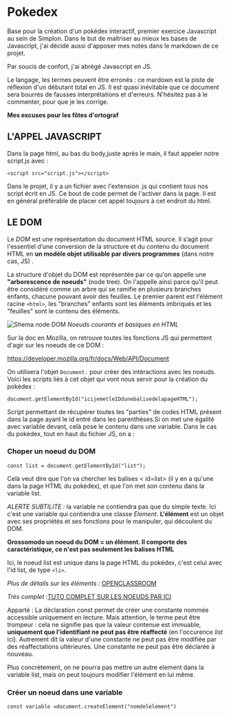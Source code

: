# Pokedex

Base pour la création d'un pokédex interactif, premier exercice Javascript au sein de Simplon.
Dans le but de maîtriser au mieux les bases de Javascript, j'ai décidé aussi d'apposer mes notes dans le markdown de ce projet.

Par soucis de confort, j'ai abrégé Javascript en JS.

Le langage, les termes peuvent être erronés : ce mardown est la piste de réflexion d'un débutant total en JS. Il est quasi inévitable que ce document sera bourrés de fausses interprétations et d'erreurs. N'hésitez pas à le commenter, pour que je les corrige.

**Mes excuses pour les fôtes d'ortograf**

## L'APPEL JAVASCRIPT

Dans la page html, au bas du body,juste après le main, il faut appeler notre script.js avec :

`<script src="script.js"></script>`

Dans le projet, il y a un fichier avec l'extension .js qui contient tous nos script écrit en JS. Ce bout de code permet de l'activer dans la page. Il est en général préférable de placer cet appel toujours à cet endroit du html.

## LE DOM

Le _DOM_ est une représentation du document HTML source. Il s’agit pour l'essentiel d’une conversion de la structure et du contenu du document HTML en **un modèle objet utilisable par divers programmes** (dans notre cas, JS) .

La structure d'objet du DOM est représentée par ce qu'on appelle une **"arborescence de noeuds"** (node tree). On l'appelle ainsi parce qu'il peut être considéré comme un arbre qui se ramifie en plusieurs branches enfants, chacune pouvant avoir des feuilles. Le premier parent est l'élément racine `<html>`, les "branches" enfants sont les éléments imbriqués et les "feuilles" sont le contenu des éléments.

![Shema node DOM](https://la-cascade.io/content/images/2018/12/node-tree-example-compressor.png)
_Noeuds courants et basiques en HTML_

Sur la doc en Mozilla, on retrouve toutes les fonctions JS qui permettent d'agir sur les noeuds de ce DOM :

https://developer.mozilla.org/fr/docs/Web/API/Document

On utilisera l'objet `Document.` pour créer des intéractions avec les noeuds. Voici les scripts liés à cet objet qui vont nous servir pour la création du pokédex :

`document.getElementById("icijemetleIDdunebalisedelapageHTML");`

Script permettant de récupérer toutes les "parties" de codes HTML présent dans la page ayant le id entré dans les parenthèses.Si on met une égalité avec variable devant, celà pose le contenu dans une variable. Dans le cas du pokédex, tout en haut du fichier JS, on a :

### Choper un noeud du DOM

`const list = document.getElementById("list");`

Celà veut dire que l'on va chercher les balises < id=list> (il y en a qu'une dans la page HTML du pokédex), et que l'on met son contenu dans la variable list.

_ALERTE SUBTILITE :_ la variable ne contiendra pas que du simple texte. Ici c'est une variable qui contiendra une classe _Element_. **L'élément** est un objet avec ses propriétés et ses fonctions pour le manipuler, qui découlent du DOM.

**Grossomodo un noeud du DOM = un élément. Il comporte des caractéristique, ce n'est pas seulement les balises HTML**

Ici, le noeud list est unique dans la page HTML du pokédex, c'est celui avec l'id list, de type `<li>`.

_Plus de détails sur les éléments :_ [OPENCLASSROOM](https://openclassrooms.com/fr/courses/5543061-ecrivez-du-javascript-pour-le-web/5577476-accedez-aux-elements-du-dom)

_Très complet :_[TUTO COMPLET SUR LES NOEUDS PAR ICI](https://www.gchagnon.fr/cours/dhtml/introdom.html#quoinoeud)

Apparté : La déclaration const permet de créer une constante nommée accessible uniquement en lecture. Mais attention, le terme peut être trompeur : cela ne signifie pas que la valeur contenue est immuable, **uniquement que l'identifiant ne peut pas être réaffecté** (en l'occurence _list_ ici). Autrement dit la valeur d'une constante ne peut pas être modifiée par des réaffectations ultérieures. Une constante ne peut pas être déclarée à nouveau.

Plus concrètement, on ne pourra pas mettre un autre element dans la variable list, mais on peut toujours modifier l'élément en lui même.

### Créer un noeud dans une variable

`const variable =document.createElement("nomdelelement")`
